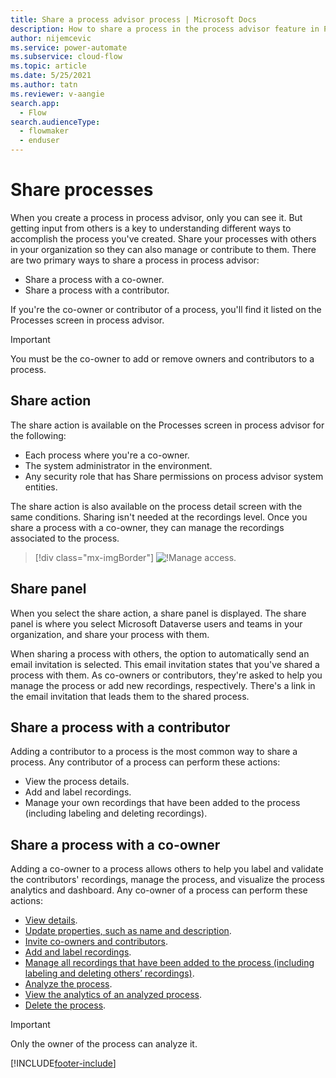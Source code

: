 ```yaml
---
title: Share a process advisor process | Microsoft Docs
description: How to share a process in the process advisor feature in Power Automate.
author: nijemcevic 
ms.service: power-automate
ms.subservice: cloud-flow
ms.topic: article
ms.date: 5/25/2021
ms.author: tatn
ms.reviewer: v-aangie
search.app: 
  - Flow
search.audienceType: 
  - flowmaker
  - enduser
---
```


# Share processes

When you create a process in process advisor, only you can see it. But getting input from others is a key to understanding different ways to accomplish the process you've created. Share your processes with others in your organization so they can also manage or contribute to them. There are two primary ways to share a process in process advisor:

- Share a process with a co-owner.
- Share a process with a contributor.

If you're the co-owner or contributor of a process, you'll find it listed on the Processes screen in process advisor.

>[!IMPORTANT]
>You must be the co-owner to add or remove owners and contributors to a process.

## Share action

The share action is available on the Processes screen in process advisor for the following:

- Each process where you're a co-owner.
- The system administrator in the environment.
- Any security role that has Share permissions on process advisor system entities.

The share action is also available on the process detail screen with the same conditions. Sharing isn't needed at the recordings level. Once you share a process with a co-owner, they can manage the recordings associated to the process.

> [!div class="mx-imgBorder"]
> ![!Manage access.](media/manage-access.png "Manage access")

## Share panel

When you select the share action, a share panel is displayed. The share panel is where you select Microsoft Dataverse users and teams in your organization, and share your process with them.

When sharing a process with others, the option to automatically send an email invitation is selected. This email invitation states that you've shared a process with them. As co-owners or contributors, they're asked to help you manage the process or add new recordings, respectively. There's a link in the email invitation that leads them to the shared process.

## Share a process with a contributor

Adding a contributor to a process is the most common way to share a process. Any contributor of a process can perform these actions:

- View the process details.
- Add and label recordings.
- Manage your own recordings that have been added to the process (including labeling and deleting recordings).

## Share a process with a co-owner

Adding a co-owner to a process allows others to help you label and validate the contributors' recordings, manage the process, and visualize the process analytics and dashboard. Any co-owner of a process can perform these actions:

- [View  details](process-advisor-analyze.md).
- [Update properties, such as name and description](process-advisor-processes.md#manage-activity-names).
- [Invite co-owners and contributors](process-advisor-share.md#share-action).
- [Add and label recordings](process-advisor-processes.md).
- [Manage all recordings that have been added to the process (including labeling and deleting others’ recordings)](process-advisor-processes.md).
- [Analyze the process](process-advisor-analyze.md).
- [View the analytics of an analyzed process](process-advisor-analyze.md).
- [Delete the process](process-advisor-security.md).

>[!IMPORTANT]
>Only the owner of the process can analyze it.

[!INCLUDE[footer-include](includes/footer-banner.md)]
